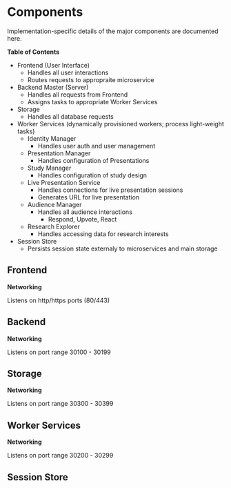 # Components

Implementation-specific details of the major components are documented here.

**Table of Contents**

* Frontend (User Interface)
  * Handles all user interactions
  * Routes requests to appropraite microservice
* Backend Master (Server)
  * Handles all requests from Frontend
  * Assigns tasks to appropriate Worker Services
* Storage
  * Handles all database requests
* Worker Services (dynamically provisioned workers; process light-weight tasks)
  * Identity Manager
    * Handles user auth and user management
  * Presentation Manager
    * Handles configuration of Presentations
  * Study Manager
    * Handles configuration of study design
  * Live Presentation Service
    * Handles connections for live presentation sessions
    * Generates URL for live presentation
  * Audience Manager
    * Handles all audience interactions
      * Respond, Upvote, React
  * Research Explorer
    * Handles accessing data for research interests
* Session Store
  * Persists session state externaly to microservices and main storage

## Frontend

**Networking**

Listens on http/https ports (80/443)

## Backend

**Networking**

Listens on port range 30100 - 30199

## Storage

**Networking**

Listens on port range 30300 - 30399

## Worker Services

**Networking**

Listens on port range 30200 - 30299

## Session Store